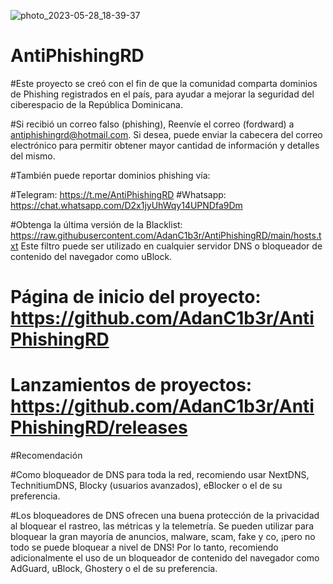 ![photo_2023-05-28_18-39-37](https://github.com/AdanC1b3r/AntiPhishingRD/assets/58154779/e6b36f6e-f27d-44a4-a644-37f8d7286b9c)
# AntiPhishingRD
#Este proyecto se creó con el fin de que la comunidad comparta dominios de Phishing registrados en el país, para ayudar a mejorar la seguridad del ciberespacio de la República Dominicana.

#Si recibió un correo falso (phishing), Reenvíe el correo (fordward) a antiphishingrd@hotmail.com. Si desea, puede enviar la cabecera del correo electrónico para permitir obtener mayor cantidad de información y detalles del mismo.

#También puede reportar dominios phishing vía: 

#Telegram: https://t.me/AntiPhishingRD
#Whatsapp: https://chat.whatsapp.com/D2x1jyUhWqy14UPNDfa9Dm

#Obtenga la última versión de la Blacklist: https://raw.githubusercontent.com/AdanC1b3r/AntiPhishingRD/main/hosts.txt 
Este filtro puede ser utilizado en cualquier servidor DNS o bloqueador de contenido del navegador como uBlock.
# Página de inicio del proyecto: https://github.com/AdanC1b3r/AntiPhishingRD
# Lanzamientos de proyectos: https://github.com/AdanC1b3r/AntiPhishingRD/releases

#Recomendación

#Como bloqueador de DNS para toda la red, recomiendo usar NextDNS, TechnitiumDNS, Blocky (usuarios avanzados), eBlocker o el de su preferencia.

#Los bloqueadores de DNS ofrecen una buena protección de la privacidad al bloquear el rastreo, las métricas y la telemetría. Se pueden utilizar para bloquear la gran mayoría de anuncios, malware, scam, fake y co, ¡pero no todo se puede bloquear a nivel de DNS!
Por lo tanto, recomiendo adicionalmente el uso de un bloqueador de contenido del navegador como AdGuard, uBlock, Ghostery o el de su preferencia.
